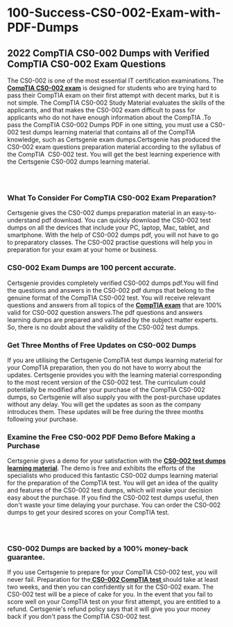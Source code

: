 # 100-Success-CS0-002-Exam-with-PDF-Dumps<h2><strong>2022 CompTIA CS0-002 Dumps with Verified CompTIA CS0-002 Exam Questions</strong></h2> <p>The CS0-002 is one of the most essential IT certification examinations. The <a href="https://www.certsgenie.com/comptia/cs0-002-pdf-dumps"><strong>CompTIA CS0-002 exam</strong></a> is designed for students who are trying hard to pass their CompTIA exam on their first attempt with decent marks, but it is not simple. The CompTIA CS0-002 Study Material evaluates the skills of the applicants, and that makes the CS0-002 exam difficult to pass for applicants who do not have enough information about the CompTIA .To pass the CompTIA CS0-002 Dumps PDF in one sitting, you must use a CS0-002 test dumps learning material that contains all of the CompTIA knowledge, such as Certsgenie exam dumps.Certsgenie has produced the CS0-002 exam questions preparation material according to the syllabus of the CompTIA &nbsp;CS0-002 test. You will get the best learning experience with the Certsgenie CS0-002 dumps learning material.</p> <p><a href="https://www.certsgenie.com/comptia/cs0-002-pdf-dumps" style="display: block; padding: 1em 0; text-align: center; "><img alt="" src="https://blogger.googleusercontent.com/img/b/R29vZ2xl/AVvXsEgO1ePIT5bAw4JCg82qykRc71Xossn_88UmNiMiJgRPCnvDzaKhQmgO2X9bV6TpN9qSYVJJ2MjEumMb0t1ZgyR_gByLqDXQR_FduPn2erzRQTkt1pUFmkY3wfbx5jzrIcOP4S3cxMKHSr0iEiOidKyDYd_7NjYtfgpZ7b1lrGk-ShjLlyfynp8oFM4zYw/s1600/Banner%201.jpg" /></a></p> <h3><strong>What To Consider For CompTIA CS0-002 Exam Preparation?</strong></h3> <p>Certsgenie gives the CS0-002 dumps preparation material in an easy-to-understand pdf download. You can quickly download the CS0-002 test dumps on all the devices that include your PC, laptop, Mac, tablet, and smartphone. With the help of CS0-002 dumps pdf, you will not have to go to preparatory classes. The CS0-002 practise questions will help you in preparation for your exam at your home or business.</p> <h3><strong>CS0-002 Exam Dumps are 100 percent accurate.</strong></h3> <p>Certsgenie provides completely verified CS0-002 dumps pdf.You will find the questions and answers in the CS0-002 pdf dumps that belong to the genuine format of the CompTIA CS0-002 test. You will receive relevant questions and answers from all topics of the <a href="https://www.certsgenie.com/comptia/cs0-002-pdf-dumps"><strong>CompTIA exam</strong></a> that are 100% valid for CS0-002 question answers.The pdf questions and answers learning dumps are prepared and validated by the subject matter experts. So, there is no doubt about the validity of the CS0-002 test dumps.</p> <h3><strong>Get Three Months of Free Updates on CS0-002 Dumps</strong></h3> <p>If you are utilising the Certsgenie CompTIA test dumps learning material for your CompTIA preparation, then you do not have to worry about the updates. Certsgenie provides you with the learning material corresponding to the most recent version of the CS0-002 test. The curriculum could potentially be modified after your purchase of the CompTIA CS0-002 dumps, so Certsgenie will also supply you with the post-purchase updates without any delay. You will get the updates as soon as the company introduces them. These updates will be free during the three months following your purchase.</p> <h3><strong>Examine the Free CS0-002 PDF Demo Before Making a Purchase</strong></h3> <p>Certsgenie gives a demo for your satisfaction with the <a href="https://www.certsgenie.com/comptia/cs0-002-pdf-dumps"><strong>CS0-002 test dumps learning material</strong></a>. The demo is free and exhibits the efforts of the specialists who produced this fantastic CS0-002 dumps learning material for the preparation of the CompTIA test. You will get an idea of the quality and features of the CS0-002 test dumps, which will make your decision easy about the purchase. If you find the CS0-002 test dumps useful, then don&#39;t waste your time delaying your purchase. You can order the CS0-002 dumps to get your desired scores on your CompTIA test.</p> <p><a href="hhttps://www.certsgenie.com/comptia/cs0-002-pdf-dumps" style="display: block; padding: 1em 0; text-align: center; "><img alt="" src="https://blogger.googleusercontent.com/img/b/R29vZ2xl/AVvXsEj3zfp26fobfEw_E3FMeUMaFamcWc-bKsu_525WK8ISqDEyAJkPKOLyeqHJzBXVvKwHP0bTNTERYvWWgOzvpG-DuQ_cPnNOJO1bUfVOHhAXJThy7cLobHgRdochHEeovcJnxpqjNiv-FNLMY1glEh7x833Q6cym5o0AmGhO9ufjgwPhihHJ9ovBp-j40g/s1600/banner%202.jpg" /></a></p> <h3><strong>CS0-002 Dumps are backed by a 100% money-back guarantee.</strong></h3> <p>If you use Certsgenie to prepare for your CompTIA CS0-002 test, you will never fail. Preparation for the<a href="https://www.certsgenie.com/comptia/cs0-002-pdf-dumps"><strong> CS0-002 CompTIA test </strong></a>should take at least two weeks, and then you can confidently sit for the CS0-002 exam. The CS0-002 test will be a piece of cake for you. In the event that you fail to score well on your CompTIA test on your first attempt, you are entitled to a refund. Certsgenie&#39;s refund policy says that it will give you your money back if you don&#39;t pass the CompTIA CS0-002 test.</p>
